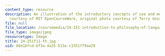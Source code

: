 ```yaml
---
content_type: resource
description: An illustration of the introductory concepts of use and mention. Image
  courtesy of MIT OpenCourseWare, original photo courtesy of Terry Goss.
file: null
file_location: /coursemedia/24-251-introduction-to-philosophy-of-language-fall-2011/8de1bfcdbf3a4a35515ec1551ff9aa29_24-251f11-th.jpg
file_type: image/jpeg
resourcetype: Image
title: 24-251f11-th.jpg
uid: 8de1bfcd-bf3a-4a35-515e-c1551ff9aa29
---
```

